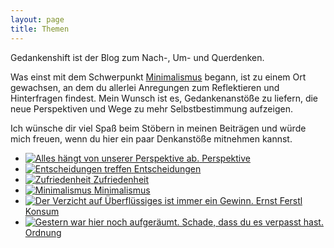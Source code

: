 ```yaml
---
layout: page
title: Themen
---
```


Gedankenshift ist der Blog zum Nach-, Um- und Querdenken.

Was einst mit dem Schwerpunkt [Minimalismus]({{site.baseurl}}/tags/Minimalismus)
begann, ist zu einem Ort gewachsen, an dem du allerlei Anregungen zum
Reflektieren und Hinterfragen findest. Mein Wunsch ist es, Gedankenanstöße zu
liefern, die neue Perspektiven und Wege zu mehr Selbstbestimmung aufzeigen.

Ich wünsche dir viel Spaß beim Stöbern in meinen Beiträgen und würde mich
freuen, wenn du hier ein paar Denkanstöße mitnehmen kannst.

<ul class="categories">

<li>
<a href="{{site.baseurl}}/tags/Perspektivenwechsel.html">
<img src="{{site.baseurl}}/assets/img/categories/Perspektive.jpg" alt="Alles hängt von unserer Perspektive ab."/>
<span>Perspektive</span>
</a>
</li>
<li>
<a href="{{site.baseurl}}/tags/Entscheidungen.html">
<img src="{{site.baseurl}}/assets/img/categories/Entscheidungen.jpg" alt="Entscheidungen treffen"/>
<span>Entscheidungen</span>
</a>
</li>
<li>
<a href="{{site.baseurl}}/tags/Zufriedenheit.html">
<img src="{{site.baseurl}}/assets/img/categories/Zufriedenheit.jpg" alt="Zufriedenheit"/>
<span>Zufriedenheit</span>
</a>
</li>

<li>
<a href="{{site.baseurl}}/tags/Minimalismus.html">
<img src="{{site.baseurl}}/assets/img/categories/Minimalismus.jpg" alt="Minimalismus"/>
<span>Minimalismus</span>
</a>
</li>
<li>
<a href="{{site.baseurl}}/tags/Konsum.html">
<img src="{{site.baseurl}}/assets/img/categories/Konsum.jpg" alt="Der Verzicht auf Überflüssiges ist immer ein Gewinn. Ernst Ferstl"/>
<span>Konsum</span>
</a>
</li>
<li>
<a href="{{site.baseurl}}/tags/Ordnung.html">
<img src="{{site.baseurl}}/assets/img/categories/Ordnung.jpg" alt="Gestern war hier noch aufgeräumt. Schade, dass du es verpasst hast."/>
<span>Ordnung</span>
</a>
</li>
</ul>
